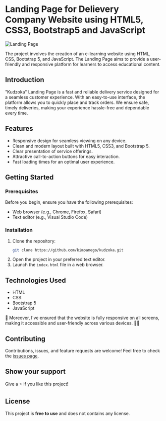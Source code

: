 # Landing Page for Delievery Company Website using HTML5, CSS3, Bootstrap5 and JavaScript 

![Landing Page](preview.png)

The project involves the creation of an e-learning website using HTML, CSS, Bootstrap 5, and JavaScript. The Landing Page aims to provide a user-friendly and responsive platform for learners to access educational content. 


## Introduction

"Kudzoka" Landing Page is a fast and reliable delivery service designed for a seamless customer experience. With an easy-to-use interface, the platform allows you to quickly place and track orders. We ensure safe, timely deliveries, making your experience hassle-free and dependable every time.

## Features

- Responsive design for seamless viewing on any device.
- Clean and modern layout built with HTML5, CSS3, and Bootstrap 5.
- Clear presentation of service offerings.
- Attractive call-to-action buttons for easy interaction.
- Fast loading times for an optimal user experience.

## Getting Started

### Prerequisites

Before you begin, ensure you have the following prerequisites:

- Web browser (e.g., Chrome, Firefox, Safari)
- Text editor (e.g., Visual Studio Code)

### Installation

1. Clone the repository:
   ```bash
   git clone https://github.com/kimoamego/kudzoka.git

2. Open the project in your preferred text editor.
3. Launch the `index.html` file in a web browser.

## Technologies Used

- HTML
- CSS
- Bootstrap 5
- JavaScript

📱 Moreover, I've ensured that the website is fully responsive on all screens, making it accessible and user-friendly across various devices. 📱💡

## Contributing 

Contributions, issues, and feature requests are welcome! Feel free to check the [issues page](/issues).

## Show your support 

Give a ⭐️ if you like this project!


## License

This project is **free to use** and does not contains any license.

